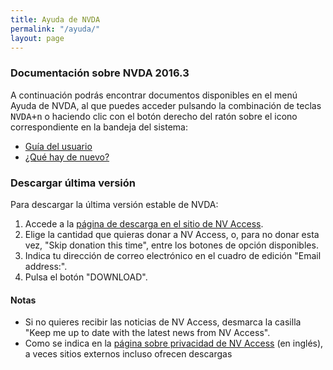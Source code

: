 ```yaml
---
title: Ayuda de NVDA
permalink: "/ayuda/"
layout: page
---
```


### Documentación sobre NVDA 2016.3 ###

A continuación podrás encontrar documentos disponibles en el menú Ayuda de NVDA, al que puedes acceder pulsando la combinación de teclas <kbd>NVDA+n</kbd> o haciendo clic con el botón derecho del ratón sobre el icono correspondiente en la bandeja del sistema:

* [Guía del usuario](/nvda/userGuide.html)
* [¿Qué hay de nuevo?](/nvda/changes.html)

### Descargar última versión ###

Para descargar la última versión estable de NVDA:

1. Accede a la [página de descarga en el sitio de NV Access](http://www.nvaccess.org/download/).
2. Elige la cantidad que quieras donar a NV Access, o, para no donar esta vez, "Skip donation this time", entre los botones de opción disponibles.
3. Indica tu dirección de correo electrónico en el cuadro de edición "Email address:".
4. Pulsa el botón "DOWNLOAD".

#### Notas ####

* Si no quieres recibir las noticias de NV Access, desmarca la casilla "Keep me up to date with the latest news from NV Access".
* Como se indica en la [página sobre privacidad de NV Access](http://www.nvaccess.org/privacy/) (en inglés), a veces sitios externos incluso ofrecen descargas 
